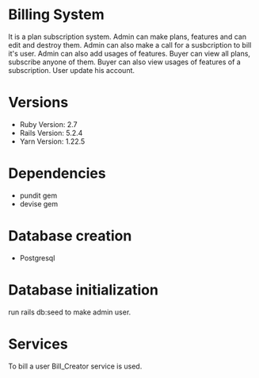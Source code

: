 # Billing System
It is a plan subscription system. Admin can make plans, features and can edit and destroy them. Admin can also make a call for a susbcription to bill it's user. Admin can also add usages of features.
Buyer can view all plans, subscribe anyone of them. Buyer can also view usages of features of a subscription.
User update his account.

# Versions
* Ruby Version: 2.7
* Rails Version: 5.2.4
* Yarn Version: 1.22.5

# Dependencies
* pundit gem
* devise gem

# Database creation
* Postgresql

# Database initialization
run rails db:seed to make admin user.

# Services
To bill a user Bill_Creator service is used.



